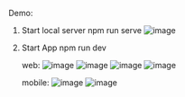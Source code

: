 Demo:

1. Start local server
   npm run serve
   ![image](https://github.com/Aleksey-Kirsanov/EO_Space/assets/108628088/4475fd4e-85de-4e7c-a990-d1997a68763f)

2. Start App
   npm run dev

   web:
   ![image](https://github.com/Aleksey-Kirsanov/EO_Space/assets/108628088/104d6a30-b534-49b9-a3ec-e02994cc50af)
   ![image](https://github.com/Aleksey-Kirsanov/EO_Space/assets/108628088/18bb8685-202c-45e6-a160-5f808b69b964)
   ![image](https://github.com/Aleksey-Kirsanov/EO_Space/assets/108628088/842c7ad5-b790-4a7c-85f3-3dcc53af9eff)
   ![image](https://github.com/Aleksey-Kirsanov/EO_Space/assets/108628088/fa1b33cd-22b5-49ad-8007-d3b4102a5aaf)

   mobile:
   ![image](https://github.com/Aleksey-Kirsanov/EO_Space/assets/108628088/15d27f74-9116-4034-bb72-81b4ecb607a4)
   ![image](https://github.com/Aleksey-Kirsanov/EO_Space/assets/108628088/e8d7739c-5431-48fc-93cd-ab20c9e4c54a)
   




   
